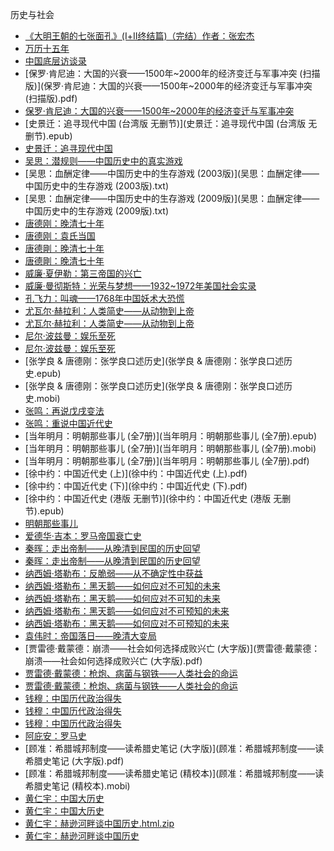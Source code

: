 历史与社会

- [《大明王朝的七张面孔》(Ⅰ+Ⅱ终结篇)（完结）作者：张宏杰](《大明王朝的七张面孔》(Ⅰ+Ⅱ终结篇)（完结）作者：张宏杰.txt)
- [万历十五年](万历十五年.txt)
- [中国底层访谈录](中国底层访谈录.pdf)
- [保罗·肯尼迪：大国的兴衰——1500年~2000年的经济变迁与军事冲突 (扫描版)](保罗·肯尼迪：大国的兴衰——1500年~2000年的经济变迁与军事冲突 (扫描版).pdf)
- [保罗·肯尼迪：大国的兴衰——1500年~2000年的经济变迁与军事冲突](保罗·肯尼迪：大国的兴衰——1500年~2000年的经济变迁与军事冲突.epub)
- [史景迁：追寻现代中国 (台湾版 无删节)](史景迁：追寻现代中国 (台湾版 无删节).epub)
- [史景迁：追寻现代中国](史景迁：追寻现代中国.pdf)
- [吴思：潜规则——中国历史中的真实游戏](吴思：潜规则——中国历史中的真实游戏.epub)
- [吴思：血酬定律——中国历史中的生存游戏 (2003版)](吴思：血酬定律——中国历史中的生存游戏 (2003版).txt)
- [吴思：血酬定律——中国历史中的生存游戏 (2009版)](吴思：血酬定律——中国历史中的生存游戏 (2009版).txt)
- [唐德刚：晚清七十年](唐德刚：晚清七十年.mobi)
- [唐德刚：袁氏当国](唐德刚：袁氏当国.txt)
- [唐德剛：晚清七十年](唐德剛：晚清七十年.epub)
- [唐德剛：晚清七十年](唐德剛：晚清七十年.mobi)
- [威廉·夏伊勒：第三帝国的兴亡](威廉·夏伊勒：第三帝国的兴亡.txt)
- [威廉·曼彻斯特：光荣与梦想——1932~1972年美国社会实录](威廉·曼彻斯特：光荣与梦想——1932~1972年美国社会实录.txt)
- [孔飞力：叫魂——1768年中国妖术大恐慌](孔飞力：叫魂——1768年中国妖术大恐慌.txt)
- [尤瓦尔·赫拉利：人类简史——从动物到上帝](尤瓦尔·赫拉利：人类简史——从动物到上帝.epub)
- [尤瓦尔·赫拉利：人类简史——从动物到上帝](尤瓦尔·赫拉利：人类简史——从动物到上帝.mobi)
- [尼尔·波兹曼：娱乐至死](尼尔·波兹曼：娱乐至死.epub)
- [尼尔·波兹曼：娱乐至死](尼尔·波兹曼：娱乐至死.mobi)
- [张学良 & 唐德刚：张学良口述历史](张学良 & 唐德刚：张学良口述历史.epub)
- [张学良 & 唐德刚：张学良口述历史](张学良 & 唐德刚：张学良口述历史.mobi)
- [张鸣：再说戊戌变法](张鸣：再说戊戌变法.mobi)
- [张鸣：重说中国近代史](张鸣：重说中国近代史.epub)
- [当年明月：明朝那些事儿 (全7册)](当年明月：明朝那些事儿 (全7册).epub)
- [当年明月：明朝那些事儿 (全7册)](当年明月：明朝那些事儿 (全7册).mobi)
- [当年明月：明朝那些事儿 (全7册)](当年明月：明朝那些事儿 (全7册).pdf)
- [徐中约：中国近代史 (上)](徐中约：中国近代史 (上).pdf)
- [徐中约：中国近代史 (下)](徐中约：中国近代史 (下).pdf)
- [徐中约：中国近代史 (港版 无删节)](徐中约：中国近代史 (港版 无删节).epub)
- [明朝那些事儿](明朝那些事儿.txt)
- [爱德华·吉本：罗马帝国衰亡史](爱德华·吉本：罗马帝国衰亡史.mobi)
- [秦晖：走出帝制——从晚清到民国的历史回望](秦晖：走出帝制——从晚清到民国的历史回望.epub)
- [秦晖：走出帝制——从晚清到民国的历史回望](秦晖：走出帝制——从晚清到民国的历史回望.txt)
- [纳西姆·塔勒布：反脆弱——从不确定性中获益](纳西姆·塔勒布：反脆弱——从不确定性中获益.epub)
- [纳西姆·塔勒布：黑天鹅——如何应对不可知的未来](纳西姆·塔勒布：黑天鹅——如何应对不可知的未来.epub)
- [纳西姆·塔勒布：黑天鹅——如何应对不可知的未来](纳西姆·塔勒布：黑天鹅——如何应对不可知的未来.mobi)
- [纳西姆·塔勒布：黑天鹅——如何应对不可预知的未来](纳西姆·塔勒布：黑天鹅——如何应对不可预知的未来.epub)
- [纳西姆·塔勒布：黑天鹅——如何应对不可预知的未来](纳西姆·塔勒布：黑天鹅——如何应对不可预知的未来.mobi)
- [袁伟时：帝国落日——晚清大变局](袁伟时：帝国落日——晚清大变局.txt)
- [贾雷德·戴蒙德：崩溃——社会如何选择成败兴亡 (大字版)](贾雷德·戴蒙德：崩溃——社会如何选择成败兴亡 (大字版).pdf)
- [贾雷德·戴蒙德：枪炮、病菌与钢铁——人类社会的命运](贾雷德·戴蒙德：枪炮、病菌与钢铁——人类社会的命运.epub)
- [贾雷德·戴蒙德：枪炮、病菌与钢铁——人类社会的命运](贾雷德·戴蒙德：枪炮、病菌与钢铁——人类社会的命运.mobi)
- [钱穆：中国历代政治得失](钱穆：中国历代政治得失.epub)
- [钱穆：中国历代政治得失](钱穆：中国历代政治得失.mobi)
- [钱穆：中国历代政治得失](钱穆：中国历代政治得失.txt)
- [阿庇安：罗马史](阿庇安：罗马史.txt)
- [顾准：希腊城邦制度——读希腊史笔记 (大字版)](顾准：希腊城邦制度——读希腊史笔记 (大字版).pdf)
- [顾准：希腊城邦制度——读希腊史笔记 (精校本)](顾准：希腊城邦制度——读希腊史笔记 (精校本).mobi)
- [黄仁宇：中国大历史](黄仁宇：中国大历史.mobi)
- [黄仁宇：中国大历史](黄仁宇：中国大历史.pdf)
- [黄仁宇：赫逊河畔谈中国历史.html.zip](黄仁宇：赫逊河畔谈中国历史.html.zip)
- [黄仁宇：赫逊河畔谈中国历史](黄仁宇：赫逊河畔谈中国历史.txt)
